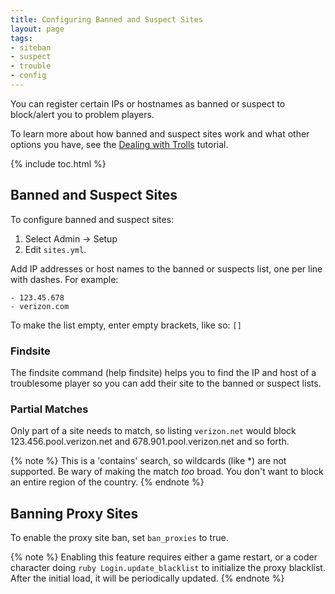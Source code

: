 ```yaml
---
title: Configuring Banned and Suspect Sites
layout: page
tags:
- siteban
- suspect
- trouble
- config
---
```


You can register certain IPs or hostnames as banned or suspect to block/alert you to problem players.  

To learn more about how banned and suspect sites work and what other options you have, see the [Dealing with Trolls](/tutorials/manage/trolls.html) tutorial.

{% include toc.html %}

## Banned and Suspect Sites

To configure banned and suspect sites:

1. Select Admin -> Setup
2. Edit `sites.yml`.

Add IP addresses or host names to the banned or suspects list, one per line with dashes.  For example:

    - 123.45.678
    - verizon.com

To make the list empty, enter empty brackets, like so:  `[]`

### Findsite

The findsite command (help findsite) helps you to find the IP and host of a troublesome player so you can add their site to the banned or suspect lists.

### Partial Matches

Only part of a site needs to match, so listing `verizon.net` would block 123.456.pool.verizon.net and 678.901.pool.verizon.net and so forth.  

{% note %}
This is a 'contains' search, so wildcards (like *) are not supported.
Be wary of making the match *too* broad.  You don't want to block an entire region of the country.
{% endnote %}

## Banning Proxy Sites

To enable the proxy site ban, set `ban_proxies` to true.  

{% note %}
Enabling this feature requires either a game restart, or a coder character doing `ruby Login.update_blacklist` to initialize the proxy blacklist.  After the initial load, it will be periodically updated.
{% endnote %}

